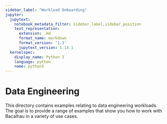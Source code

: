 ```yaml
---
sidebar_label: "Workload Onboarding"
jupyter:
  jupytext:
    notebook_metadata_filter: sidebar_label,sidebar_position
    text_representation:
      extension: .md
      format_name: markdown
      format_version: '1.3'
      jupytext_version: 1.14.1
  kernelspec:
    display_name: Python 3
    language: python
    name: python3
---
```


# Data Engineering

This directory contains examples relating to data engineering workloads.
The goal is to provide a range of examples that show you how to work with Bacalhau in a variety of use cases.
